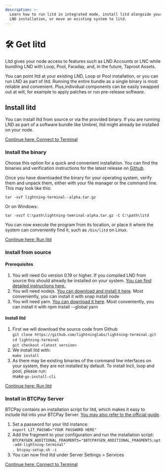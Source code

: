 ```yaml
---
description: >-
  Learn how to run litd in integrated mode, install litd alongside your existing
  LND installation, or move an existing system to litd.
---
```


# 🛠 Get litd

Litd gives your node access to features such as LND Accounts or LNC while bundling LND with Loop, Pool, Faraday, and, in the future, Taproot Assets.

You can point litd at your existing LND, Loop or Pool installation, or you can run LND as part of litd. Running the entire bundle as a single binary is most reliable and convenient. Plus,individual components can be easily swapped out at will, for example to apply patches or run pre-release software.

## Install litd <a href="#docs-internal-guid-18156f91-7fff-a79f-e732-17a8c366357e" id="docs-internal-guid-18156f91-7fff-a79f-e732-17a8c366357e"></a>



You can install litd from source or via the provided binary. If you are running LND as part of a software bundle like Umbrel, litd might already be installed on your node.

[Continue here: Connect to Terminal](connect.md)

### Install the binary <a href="#docs-internal-guid-1711090d-7fff-5ad6-afb1-1123e0d0a834" id="docs-internal-guid-1711090d-7fff-5ad6-afb1-1123e0d0a834"></a>

Choose this option for a quick and convenient installation. You can find the binaries and verification instructions for the latest release on [Github](https://github.com/lightninglabs/lightning-terminal/releases).

Once you have downloaded the binary for your operating system, verify them and unpack them, either with your file manager or the command line. This may look like this:

`tar -xvf lightning-terminal--alpha.tar.gz`

Or on Windows:

`tar -xvzf C:\path\lightning-temrinal-alpha.tar.gz -C C:\path\litd`

You can now execute the program from its location, or place it where the system can conveniently find it, such as `/bin/litd` on Linux.

[Continue here: Run litd](run-litd.md)

### Install from source <a href="#docs-internal-guid-9de54c81-7fff-3d72-df71-82722d926d98" id="docs-internal-guid-9de54c81-7fff-3d72-df71-82722d926d98"></a>

#### Prerequisites <a href="#docs-internal-guid-eb4075c6-7fff-64f4-e6ec-e91cb4ece7bf" id="docs-internal-guid-eb4075c6-7fff-64f4-e6ec-e91cb4ece7bf"></a>

1. You will need Go version 0.19 or higher. If you compiled LND from source this should already be installed on your system. [You can find detailed instructions here.](http://prerequisites)
2. You will need nodejs. [You can download and install it here](https://nodejs.org/en/download/). Most conveniently, you can install it with snap install node
3. You will need yarn. [You can download it here](https://classic.yarnpkg.com/en/docs/install). Most conveniently, you can install it with npm install --global yarn

#### Install litd <a href="#docs-internal-guid-c4edd295-7fff-ba4b-6d1f-7582ba048646" id="docs-internal-guid-c4edd295-7fff-ba4b-6d1f-7582ba048646"></a>

1. First we will download the source code from Github\
   `git clone https://github.com/lightninglabs/lightning-terminal.git`\
   `cd lightning-terminal`\
   `git checkout <latest version>`
2. We install litd with:\
   `make install`
3. As there may be existing binaries of the command line interfaces on your system, they are not installed by default. To install lncli, loop and pool, please run:\
   make `go-install-cli`

[Continue here: Run litd](run-litd.md)

### Install in BTCPay Server <a href="#docs-internal-guid-b1e1624f-7fff-93d5-2d35-b317dc6c4643" id="docs-internal-guid-b1e1624f-7fff-93d5-2d35-b317dc6c4643"></a>

BTCPay contains an installation script for litd, which makes it easy to include litd into your BTCPay Server. [You may also refer to the official guide](https://docs.btcpayserver.org/Docker/lightning-terminal/#lightning-terminal-lit).

1. Set a password for your litd instance:\
   `export LIT_PASSWD="YOUR PASSWORD HERE"`
2. Add the fragment to your configuration and run the installation script:\
   `BTCPAYGEN_ADDITIONAL_FRAGMENTS="$BTCPAYGEN_ADDITIONAL_FRAGMENTS;opt-add-lightning-terminal"`\
   `. btcpay-setup.sh -i`
3. You can now find litd under Server Settings > Services

[Continue here: Connect to Terminal](connect.md)

